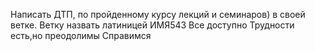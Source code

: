 Написать ДТП, по пройденному курсу лекций и семинаров) в своей ветке. Ветку назвать латиницей ИМЯ543
Все доступно
Трудности есть,но преодолимы
Справимся